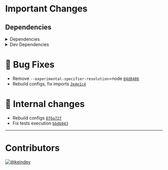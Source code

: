 # Important Changes

## Dependencies

<details>
<summary>Dependencies</summary>

- Changed **[cosmiconfig](https://www.npmjs.com/package/cosmiconfig)** from `^7.0.1` to `^7.1.0`
- Changed **[dotenv](https://www.npmjs.com/package/dotenv)** from `^16.0.0` to `^16.0.3`
- Changed **[universal-user-agent](https://www.npmjs.com/package/universal-user-agent)** from `^7.0.0` to `^7.0.1`
- Changed **[yargs](https://www.npmjs.com/package/yargs)** from `^17.4.1` to `^17.6.2`
- Bumped **[gh-gql](https://www.npmjs.com/package/gh-gql)** from `^3.0.11` to `^4.0.0`

</details>

<details>
<summary>Dev Dependencies</summary>

- Changed **[@tagproject/docs-shared-config](https://www.npmjs.com/package/@tagproject/docs-shared-config)** from `^1.0.4` to `^1.1.1`
- Changed **[@tagproject/vscode-shared-config](https://www.npmjs.com/package/@tagproject/vscode-shared-config)** from `^2.0.0` to `^2.0.4`
- Changed **[@types/semver](https://www.npmjs.com/package/@types/semver)** from `^7.3.9` to `^7.3.13`
- Changed **[@typescript-eslint/eslint-plugin](https://www.npmjs.com/package/@typescript-eslint/eslint-plugin)** from `^5.20.0` to `^5.43.0`
- Changed **[@typescript-eslint/parser](https://www.npmjs.com/package/@typescript-eslint/parser)** from `^5.20.0` to `^5.43.0`
- Changed **[eslint](https://www.npmjs.com/package/eslint)** from `^8.13.0` to `^8.28.0`
- Changed **[eslint-plugin-promise](https://www.npmjs.com/package/eslint-plugin-promise)** from `^6.0.0` to `^6.1.1`
- Changed **[ghinfo](https://www.npmjs.com/package/ghinfo)** from `^3.0.6` to `^3.0.7`
- Changed **[prettier](https://www.npmjs.com/package/prettier)** from `^2.6.2` to `^2.7.1`
- Changed **[ts-node](https://www.npmjs.com/package/ts-node)** from `^10.7.0` to `^10.9.1`
- Changed **[typescript](https://www.npmjs.com/package/typescript)** from `^4.6.3` to `^4.9.3`
- Bumped **[@tagproject/ts-package-shared-config](https://www.npmjs.com/package/@tagproject/ts-package-shared-config)** from `^9.0.7` to `^10.0.1`
- Bumped **[@types/jest](https://www.npmjs.com/package/@types/jest)** from `^27.4.1` to `^29.2.3`
- Bumped **[@types/node](https://www.npmjs.com/package/@types/node)** from `^17.0.25` to `^18.11.9`
- Bumped **[cspell](https://www.npmjs.com/package/cspell)** from `^5.19.7` to `^6.14.3`
- Bumped **[eslint-plugin-jest](https://www.npmjs.com/package/eslint-plugin-jest)** from `^26.1.4` to `^27.1.5`
- Bumped **[husky](https://www.npmjs.com/package/husky)** from `^7.0.4` to `^8.0.2`
- Bumped **[jest](https://www.npmjs.com/package/jest)** from `^27.5.1` to `^29.3.1`
- Bumped **[ts-jest](https://www.npmjs.com/package/ts-jest)** from `^27.1.4` to `^29.0.3`
- Removed **[figma-portal](https://www.npmjs.com/package/figma-portal)**, with `^1.0.2`

</details>

# :bug: Bug Fixes

- Remove `--experimental-specifier-resolution`=node [`84d8486`](https://github.com/keindev/changelog-guru/commit/84d84861f4e18aef56e963afda3c882998ba56b3)
- Rebuild configs, fix imports [`2e4e1c4`](https://github.com/keindev/changelog-guru/commit/2e4e1c43fe8c8c9df583e351835f8558d3967c8b)

# :memo: Internal changes

- Rebuild configs [`8f6a72f`](https://github.com/keindev/changelog-guru/commit/8f6a72f52cc25ebbc9ac0514132981a0dea58bb4)
- Fix tests execution [`bbdb043`](https://github.com/keindev/changelog-guru/commit/bbdb043c2e67f82332d11bf52c49b2d3fa4e4f3b)

---

# Contributors

[![@keindev](https://avatars.githubusercontent.com/u/4527292?v=4&s=40)](https://github.com/keindev)
